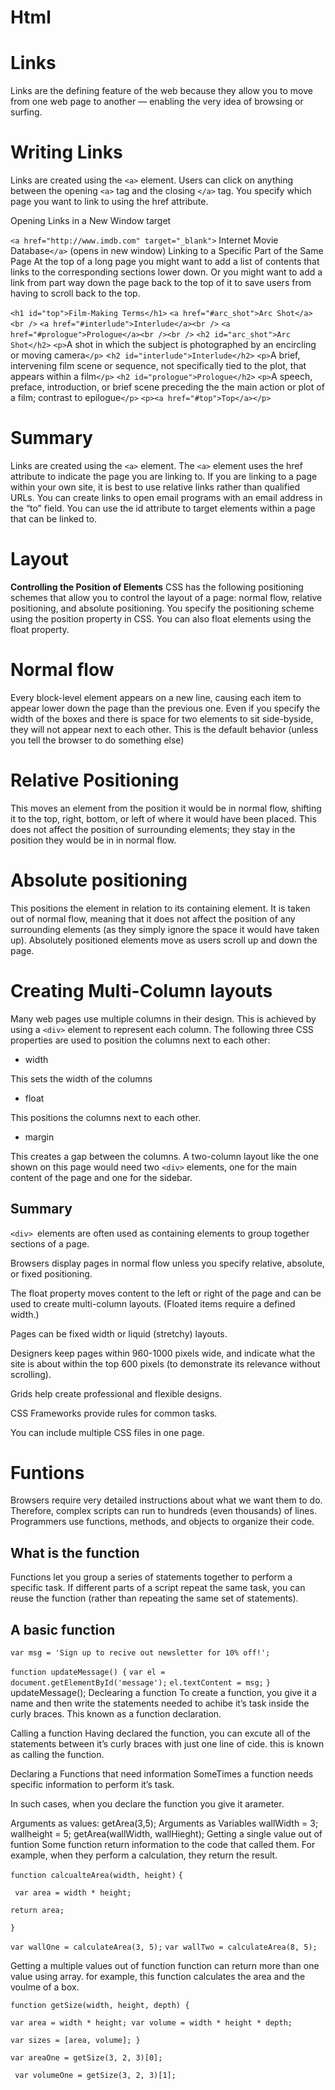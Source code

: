 # Html
# Links
Links are the defining feature of the web because they allow you to move from one web page to another — enabling the very idea of browsing or surfing.

# Writing Links
Links are created using the `<a>` element. Users can click on anything between the opening `<a>` tag and the closing `</a>` tag. You specify which page you want to link to using the href attribute.

Opening Links in a New Window
target

  `<a href="http://www.imdb.com" target="_blank">`
  Internet Movie Database`</a>` (opens in new window)
Linking to a Specific Part of the Same Page
At the top of a long page you might want to add a list of contents that links to the corresponding sections lower down. Or you might want to add a link from part way down the page back to the top of it to save users from having to scroll back to the top.

`<h1 id="top">Film-Making Terms</h1>`
`<a href="#arc_shot">Arc Shot</a><br />`
`<a href="#interlude">Interlude</a><br />`
`<a href="#prologue">Prologue</a><br /><br />`
`<h2 id="arc_shot">Arc Shot</h2>`
`<p>`A shot in which the subject is photographed by an
 encircling or moving camera`</p>`
<`h2 id="interlude">Interlude</h2>`
`<p>`A brief, intervening film scene or sequence, not
 specifically tied to the plot, that appears
 within a film`</p>`
`<h2 id="prologue">Prologue</h2>`
`<p>`A speech, preface, introduction, or brief scene
 preceding the the main action or plot of a film;
 contrast to epilogue`</p>`
`<p><a href="#top">Top</a></p>`

# Summary
Links are created using the `<a>` element.
The `<a>` element uses the href attribute to indicate the page you are linking to.
If you are linking to a page within your own site, it is best to use relative links rather than qualified URLs.
You can create links to open email programs with an email address in the “to” field.
You can use the id attribute to target elements within a page that can be linked to.
 # Layout
**Controlling the Position of Elements**
CSS has the following positioning schemes that allow you to control the layout of a page: normal flow, relative positioning, and absolute positioning. You specify the positioning scheme using the position property in CSS. You can also float elements using the float property.

# Normal flow

Every block-level element appears on a new line, causing each item to appear lower down the page than the previous one. Even if you specify the width of the boxes and there is space for two elements to sit side-byside, they will not appear next to each other. This is the default behavior (unless you tell the browser to do something else)

# Relative Positioning

This moves an element from the position it would be in normal flow, shifting it to the top, right, bottom, or left of where it would have been placed. This does not affect the position of surrounding elements; they stay in the position they would be in in normal flow.

# Absolute positioning

This positions the element in relation to its containing element. It is taken out of normal flow, meaning that it does not affect the position of any surrounding elements (as they simply ignore the space it would have taken up). Absolutely positioned elements move as users scroll up and down the page.

# Creating Multi-Column layouts
Many web pages use multiple columns in their design. This is achieved by using a `<div>` element to represent each column. The following three CSS properties are used to position the columns next to each other:

* width

This sets the width of the columns

* float

This positions the columns next to each other.

* margin

This creates a gap between the columns. A two-column layout like the one shown on this page would need two `<div>` elements, one for the main content of the page and one for the sidebar.

## Summary
`<div> `elements are often used as containing elements to group together sections of a page.

Browsers display pages in normal flow unless you specify relative, absolute, or fixed positioning.

The float property moves content to the left or right of the page and can be used to create multi-column layouts. (Floated items require a defined width.)

Pages can be fixed width or liquid (stretchy) layouts.

Designers keep pages within 960-1000 pixels wide, and indicate what the site is about within the top 600 pixels (to demonstrate its relevance without scrolling).

Grids help create professional and flexible designs.

CSS Frameworks provide rules for common tasks.

You can include multiple CSS files in one page.

# Funtions
Browsers require very detailed instructions about what we want them to do. Therefore, complex scripts can run to hundreds (even thousands) of lines. Programmers use functions, methods, and objects to organize their code.

## What is the function
Functions let you group a series of statements together to perform a specific task. If different parts of a script repeat the same task, you can reuse the function (rather than repeating the same set of statements).

## A basic function
`var msg = 'Sign up to recive out newsletter for 10% off!';`

`function updateMessage() {`
    `var el = document.getElementById('message');`
    `el.textContent = msg;`
`}`
updateMessage();
Declearing a function
To create a function, you give it a name and then write the statements needed to achibe it’s task inside the curly braces. This known as a function declaration. 

Calling a function
Having declared the function, you can excute all of the statements between it’s curly braces with just one line of cide. this is known as calling the function.



Declaring a Functions that need information
SomeTimes a function needs specific information to perform it’s task.

In such cases, when you declare the function you give it arameter.



Arguments as values:
  getArea(3,5);
Arguments as Variables
  wallWidth = 3;
  wallheight = 5; 
  getArea(wallWidth, wallHieght);
Getting a single value out of funtion
Some function return information to the code that called them. For example, when they perform a calculation, they return the result.

`function calcualteArea(width, height)` `{`

` var area = width * height;`

`return area;`

`}`

`var wallOne = calculateArea(3, 5);`
`var wallTwo = calculateArea(8, 5);`

Getting a multiple values out of function
function can return more than one value using array. for example, this function calculates the area and the voulme of a box.

` function getSize(width, height, depth) { `

` var area = width * height; var volume = width * height * depth; `

` var sizes = [area, volume]; } `

`var areaOne = getSize(3, 2, 3)[0];`

` var volumeOne = getSize(3, 2, 3)[1];`
